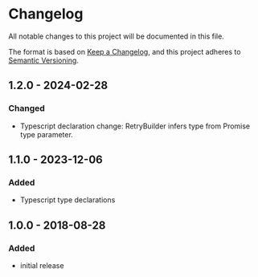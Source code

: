 # Changelog

All notable changes to this project will be documented in this file.

The format is based on [Keep a Changelog](https://keepachangelog.com/en/1.1.0/),
and this project adheres to [Semantic Versioning](https://semver.org/spec/v2.0.0.html).

## 1.2.0 - 2024-02-28
### Changed
- Typescript declaration change: RetryBuilder infers type from Promise type
  parameter.

## 1.1.0 - 2023-12-06
### Added
- Typescript type declarations

## 1.0.0 - 2018-08-28
### Added
- initial release
